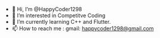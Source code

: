 - 👋 Hi, I’m @HappyCoder1298
- 👀 I’m interested in Competitve Coding
- 🌱 I’m currently learning C++ and Flutter.
- 📫 How to reach me : gmail: happycoder1298@gmail.com
